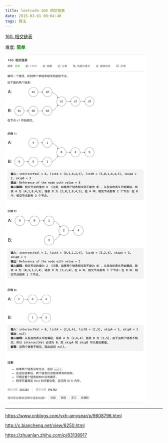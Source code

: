 ```yaml
---
title: leetcode-160 相交链表
date: 2015-03-01 00:04:40
tags: 算法
---
```



[160. 相交链表](https://leetcode-cn.com/problems/intersection-of-two-linked-lists/)

难度:  <font color="green">**简单**</font>


<img src="leetcode-160-相交链表/0.png" width = 90% height = 50% />


<br>

---

https://www.cnblogs.com/yxh-amysear/p/9608796.html

http://c.biancheng.net/view/8250.html

https://zhuanlan.zhihu.com/p/83138917